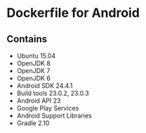 # Dockerfile for Android

## Contains
- Ubuntu 15.04
- OpenJDK 8
- OpenJDK 7
- OpenJDK 6
- Android SDK 24.4.1
- Build tools 23.0.2, 23.0.3
- Android API 23
- Google Play Services
- Android Support Libraries
- Gradle 2.10